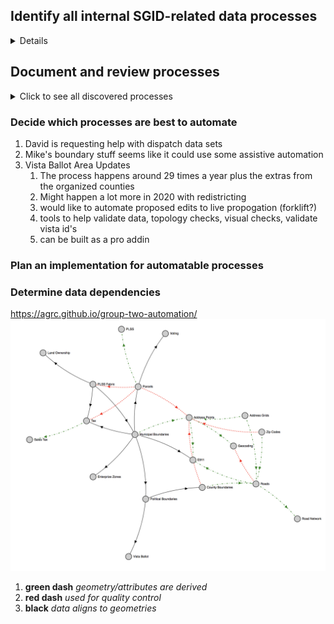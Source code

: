 ## Identify all internal SGID-related data processes

<details>
 
##### Address Points
 - Zach
 - Greg

##### Broadband
 - Zach
 - Bert

##### Boundaries
  - Mike
  - **Datasets**
    - Municipalities
    - County
    - Voting/Precinct
    - Tax

##### Roads
 - Michael
 - Greg

##### Parcels
  - Rick
  - **Datasets**
    - Normal Parcels
    - LIR

##### Imagery
  - Rick
  - **Datasets**
    - Indices
    - Raster.utah.gov

##### Zone Boundaries
  - Dave
  - **Datasets**
    - PSAPS
    - Fire
    - EMS
    - Law
    - City Codes
</details>

## Document and review processes

<details>
 <summary>Click to see all discovered processes</summary>
 
1. **Address Points**
   1. Existing scripts are written, 1 per participating county
   1. Incomplete because data is not received from
      - Daggett
      - Unitah
      - San Juan
      - Grand
      - Garfield
      - Sanpete
1. **Broadband**
   1. needs documentation but automation is not the best fit
1. **Boundaries**
   1. **Municipal/County Boundaries**
      1. PDF or jpg provied by LGO after county submission
      2. Outline is created with COGO tools in state plane and added to muni_modifications
      3. (muni/county)_modification polygon is **manually** used to adjust official boundary feature class and muni carto feature class
      4. blog post created quarterly
  1. **Precints (Vista Ballot Areas)**
     1. Mostly shapefiles received from counties
     2. ETL **manually** into our schema
     3. Validated on overlap with political districts and issues fixed
  1. **PLSS Fabric**
     1. BLM appends mini fabrics
     2. Counties and surveyors can submit tie sheets for corner adjustments
     3. Uses mostly built in fabric tools from vendor
     4. Exported to PLSS GCDB format and appends attributes **manually**
  1. **Tax Nomenclature**
     1. Terri C from tax provides individual geodatabases
     2. **Manually** create new tax areas using tax [process doc](https://docs.google.com/document/d/1Z8i0icMP3EeV0sI2BENhZNfAVTbfuyZfSm59Mwb3XBg/edit)
     3. **Manual** and scripted review happens based on checklist with exceptions
     3. Create prior years and publish new years
     4. Data can be updated quarterly
     5. Blog post is created yearly
1. **Roads**
   1. Data is requested from counties based on a schedule
   1. Data is edited in UTRANS
   2. Scripts are run to ETL data
   3. Change detection is run
   4. Custom tool helps reconcile differences in provided vs new data
   5. Monthly blog post
1. **Parcels**
   1. Existing scripts ETL data into our schema. One per county.
1. Sales Tax Areas need to align with municipal and county boundaries
   1. schema and attribute checks
1. Health stuff is loaded/edited adhoc when reached out to by stewards
   1. email sent with instructions
1. **PSAPS**
   1. Only certain dispatch centers are supported
      1. box elder
      1. vernal dispatch
         1. Daggett, Duchesne, Uintah
      1. salt lake communication center (TOC)
      1. weber/morgan
      1. cedar dispatch
         2. Iron co
         1. cedar also dispatches DPS on highways, etc
      1. st george dispatch
      1. san juan
      1. beaver
      1. miller
  1. **Address Points**
     1. ETL address points **manually**
        1. Sevier, Wayne, and Piute Counties they send David the address points  directly
     1. geocodes address points and inspects less than 100% matches
     1. fixes issues **manually**
  1. **Roads**
     1. Inspectes segments with geocodes scores < 100%
     2. Edits in spillman and Utrans with a note
1. **Schools**
   1. Spreadsheet from office of ed
   2. Geocoded and ETL to our schema **manually**
   3. Validate addresses and possibly move point
1. **EMS Response Zones**
   1. Come from Department of Health Bureau of EMS.  
   1. They license EMS agencies and the license describes the area of responsibility. 
   1. Polygons are created or modified based on the descriptions.
1. **Care Centers**
   1. Spreadsheet from office of ed
   2. Geocoded and ETL to our schema **manually**
   1. Addresses are validated **manually**
1. **Enterprise Zones**
   1. Kelleigh sends shapefiles in emails
   2. Align boundaries with muni boundaries **manually** splitting where they cross
1. **Zip Codes**
   1. Align boundary with street segments **manually**
   2. Updated after talking to cities and jurisdictions
   3. Can change when code gets subdivided
1. **Address Grids**
   1. Align to boundaries **manually**

</details>

### Decide which processes are best to automate

1. David is requesting help with dispatch data sets
2. Mike's boundary stuff seems like it could use some assistive automation
1. Vista Ballot Area Updates
   1. The process happens around 29 times a year plus the extras from the organized counties
   2. Might happen a lot more in 2020 with redistricting
   3. would like to automate proposed edits to live propogation (forklift?)
   4. tools to help validate data, topology checks, visual checks, validate vista id's
   5. can be built as a pro addin

### Plan an implementation for automatable processes

### Determine data dependencies

https://agrc.github.io/group-two-automation/
![graph](./data-relationships.png)
1. **green dash** _geometry/attributes are derived_
2. **red dash** _used for quality control_
3. **black** _data aligns to geometries_
